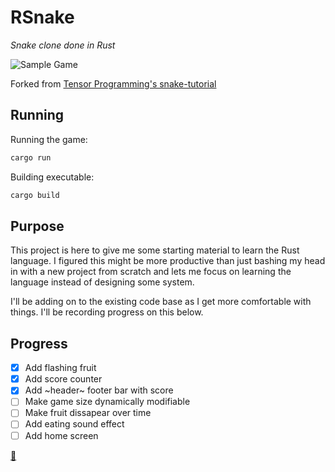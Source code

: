 # RSnake

_Snake clone done in Rust_

![Sample Game](https://i.imgur.com/ObGkhfH.gif)

Forked from [Tensor Programming's
snake-tutorial](https://github.com/tensor-programming/snake-tutorial)

## Running

Running the game:

```bash
cargo run
```

Building executable:

```bash
cargo build
```

## Purpose

This project is here to give me some starting material to learn the Rust
language. I figured this might be more productive than just bashing my head in
with a new project from scratch and lets me focus on learning the language
instead of designing some system.

I'll be adding on to the existing code base as I get more comfortable with
things. I'll be recording progress on this below.

## Progress

- [X] Add flashing fruit
- [X] Add score counter
- [X] Add ~header~ footer bar with score
- [ ] Make game size dynamically modifiable
- [ ] Make fruit dissapear over time
- [ ] Add eating sound effect
- [ ] Add home screen

[:snake:](https://github.com/loksonarius/rsnake)
